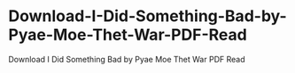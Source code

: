 # Download-I-Did-Something-Bad-by-Pyae-Moe-Thet-War-PDF-Read
Download I Did Something Bad by Pyae Moe Thet War PDF Read
